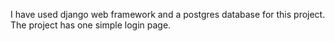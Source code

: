 I have used django web framework and a postgres database for this project.
The project has one simple login page.

